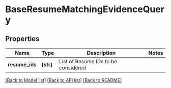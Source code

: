 # BaseResumeMatchingEvidenceQuery


## Properties
Name | Type | Description | Notes
------------ | ------------- | ------------- | -------------
**resume_ids** | **[str]** | List of Resume IDs to be considered | 

[[Back to Model list]](../README.md#documentation-for-models) [[Back to API list]](../README.md#documentation-for-api-endpoints) [[Back to README]](../README.md)


